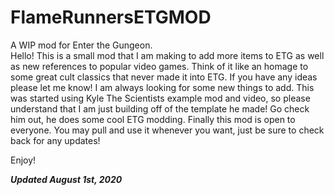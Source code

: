 # FlameRunnersETGMOD
A WIP mod for Enter the Gungeon.   
Hello! 
This is a small mod that I am making to add more items to ETG as well as new references to popular video games.  Think of it like an homage to some great cult classics that never made it into ETG.
If you have any ideas please let me know! I am always looking for some new things to add.
This was started using Kyle The Scientists example mod and video, so please understand that I am just building off of the template he made!  Go check him out, he does some cool ETG modding.
Finally this mod is open to everyone.  You may pull and use it whenever you want, just be sure to check back for any updates!

Enjoy!

***Updated August 1st, 2020***

